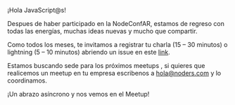 ¡Hola JavaScript@s! 

Despues de haber participado en la NodeConfAR, estamos de regreso con todas las energías, muchas ideas nuevas y mucho que compartir.

Como todos los meses, te invitamos a registrar tu charla (15 – 30 minutos) o lightning (5 – 10 minutos) abriendo un issue en este [link](https://github.com/Noders/Meetups/issues).

Estamos buscando sede para los próximos meetups , si quieres que realicemos un meetup en tu empresa escribenos a hola@noders.com y lo coordinamos.

¡Un abrazo asíncrono y nos vemos en el Meetup!
